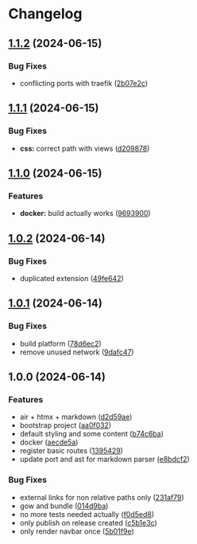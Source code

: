 # Changelog

## [1.1.2](https://github.com/shortcuts/codes/compare/v1.1.1...v1.1.2) (2024-06-15)


### Bug Fixes

* conflicting ports with traefik ([2b07e2c](https://github.com/shortcuts/codes/commit/2b07e2c945da9151cee702bafae64cecd7015b61))

## [1.1.1](https://github.com/shortcuts/codes/compare/v1.1.0...v1.1.1) (2024-06-15)


### Bug Fixes

* **css:** correct path with views ([d209878](https://github.com/shortcuts/codes/commit/d209878c517f4a2b12661e9be06f6ac02a206dd5))

## [1.1.0](https://github.com/shortcuts/codes/compare/v1.0.2...v1.1.0) (2024-06-15)


### Features

* **docker:** build actually works ([9693900](https://github.com/shortcuts/codes/commit/969390001124d544dc213be38bcfa79338d1e39a))

## [1.0.2](https://github.com/shortcuts/codes/compare/v1.0.1...v1.0.2) (2024-06-14)


### Bug Fixes

* duplicated extension ([49fe642](https://github.com/shortcuts/codes/commit/49fe6429eb1be4477bdd6f2afc1449620b225138))

## [1.0.1](https://github.com/shortcuts/codes/compare/v1.0.0...v1.0.1) (2024-06-14)


### Bug Fixes

* build platform ([78d6ec2](https://github.com/shortcuts/codes/commit/78d6ec24fdc0b202f65e421dd6e71c5047ad20ff))
* remove unused network ([9dafc47](https://github.com/shortcuts/codes/commit/9dafc47da69f19600d3b7d8f2a34b0e108999de0))

## 1.0.0 (2024-06-14)


### Features

* air + htmx + markdown ([d2d59ae](https://github.com/shortcuts/codes/commit/d2d59ae18697b70593f076945e707c797bd056f1))
* bootstrap project ([aa0f032](https://github.com/shortcuts/codes/commit/aa0f032c11da944541a3090cfe126ea64cb92b67))
* default styling and some content ([b74c6ba](https://github.com/shortcuts/codes/commit/b74c6ba3343017bf427cb0d807edebcd9813891c))
* docker ([aecde5a](https://github.com/shortcuts/codes/commit/aecde5a95cb11922c0d50487d0295e285b9e8140))
* register basic routes ([1395429](https://github.com/shortcuts/codes/commit/13954298b20153fa6ed6007d345b71f9d3647f2c))
* update port and ast for markdown parser ([e8bdcf2](https://github.com/shortcuts/codes/commit/e8bdcf2b301d16c3bab5ced92a069b8e7db94d95))


### Bug Fixes

* external links for non relative paths only ([231af79](https://github.com/shortcuts/codes/commit/231af79507a3f7ef5dade94f49493b28b42bd863))
* gow and bundle ([014d9ba](https://github.com/shortcuts/codes/commit/014d9baf6368d4b234c68d5e28699ce355c2d5e7))
* no more tests needed actually ([f0d5ed8](https://github.com/shortcuts/codes/commit/f0d5ed83f653a33bacba65c9a9fa6307cd4f7971))
* only publish on release created ([c5b1e3c](https://github.com/shortcuts/codes/commit/c5b1e3cee254659b5cc5c12040f214ee9076c5e6))
* only render navbar once ([5b01f9e](https://github.com/shortcuts/codes/commit/5b01f9e46a7d749b996a90027acac9be942e9761))
